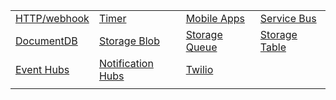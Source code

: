 | | | | |  
| --- | --- | --- | --- |  
| [HTTP/webhook](../articles/azure-functions/functions-bindings-http-webhook.md) | [Timer](../articles/azure-functions/functions-bindings-timer.md) | [Mobile Apps](../articles/azure-functions/functions-bindings-mobile-apps.md) | [Service Bus](../articles/azure-functions/functions-bindings-service-bus.md)  |  
| [DocumentDB](../articles/azure-functions/functions-bindings-documentdb.md) |  [Storage Blob](../articles/azure-functions/functions-bindings-storage-blob.md) | [Storage Queue](../articles/azure-functions/functions-bindings-storage-queue.md) |  [Storage Table](../articles/azure-functions/functions-bindings-storage-table.md) |  
| [Event Hubs](../articles/azure-functions/functions-bindings-event-hubs.md) | [Notification Hubs](../articles/azure-functions/functions-bindings-notification-hubs.md) | [Twilio](../articles/azure-functions/functions-bindings-twilio.md) |   
| | | | |  
